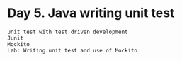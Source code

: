 # Day 5. Java writing unit test
    unit test with test driven development
    Junit
    Mockito
    Lab: Writing unit test and use of Mockito
